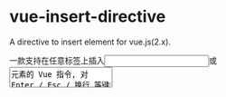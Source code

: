 # vue-insert-directive
A directive to insert element for vue.js(2.x).

一款支持在任意标签上插入<input />或 <textarea />元素的 Vue 指令, 对 Enter / Esc / 换行 等键盘事件处理过.

### Demo:

  [🔗https://monsteranan.github.io/vue-insert-directive](https://monsteranan.github.io/vue-insert-directive)

### Import
```js
import InsertDirective from 'vue-insert-derective' // Es6 module

```
###  Use/使用:

```javascript

<template>
  <span v-input="{value: () => value, input:=>value = v }" tabindex="0" >{{value}}</span>
</template>


<script>
import InsertDirective from "../src/vue-insert-directive";

export default {
    name:'...',
    directives: {
      input: InsertDirective,
    },
}
</script>
<style>
@import url("../src/vue-insert-directive.css");

</style>

```


## Install
```
yarn
or
npm install
```

### Dev
```
yarn dev
or
npm run dev
```



